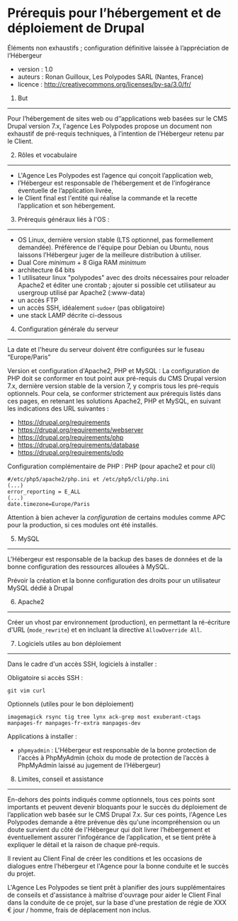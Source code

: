 Prérequis pour l’hébergement et de déploiement de Drupal 
===============================================

Éléments non exhaustifs ; configuration définitive laissée à l’appréciation de l’Hébergeur

* version : 1.0
* auteurs : Ronan Guilloux, Les Polypodes SARL (Nantes, France)
* licence : http://creativecommons.org/licenses/by-sa/3.0/fr/ 


1. But
-----

Pour l’hébergement de sites web ou d’’applications web basées sur le CMS Drupal version 7.x, l'agence Les Polypodes propose un document non exhaustif de pré-requis techniques, à l’intention de l’Hébergeur retenu par le Client.

2. Rôles et vocabulaire 
-----------------------

* L'Agence Les Polypodes est l’agence qui conçoit l’application web,
* l’Hébergeur est responsable de l’hébergement et de l’infogérance éventuelle de l’application livrée,
* le Client final est l'entité qui réalise la commande et la recette l’application et son hébergement.

3. Prérequis généraux liés à l'OS : 
--------------------------------

* OS Linux, dernière version stable (LTS optionnel, pas formellement demandée). Préférence de l'équipe pour Debian ou Ubuntu, nous laissons l’Hébergeur juger de la meilleure distribution à utiliser.
* Dual Core *minimum* + 8 Giga RAM *minimum*
* architecture 64 bits
* 1 utilisateur linux "polypodes" avec des droits nécessaires pour reloader Apache2 et éditer une crontab ; ajouter si possible cet utilisateur au usergroup utilisé par Apache2 (:www-data)
* un accès FTP
* un accès SSH, idéalement `sudoer` (pas obligatoire)
* une stack LAMP décrite ci-dessous

4. Configuration générale du serveur
---------------------------

La date et l'heure du serveur doivent être configurées sur le fuseau “Europe/Paris”

Version et configuration d'Apache2, PHP et MySQL : La configuration de PHP doit se conformer en tout point aux pré-requis du CMS Drupal version 7.x, dernière version stable de la version 7, y compris tous les pré-requis optionnels. Pour cela, se conformer strictement aux prérequis listés dans ces pages, en retenant les solutions Apache2, PHP et MySQL, en suivant les indications des URL suivantes :

* https://drupal.org/requirements
* https://drupal.org/requirements/webserver
* https://drupal.org/requirements/php
* https://drupal.org/requirements/database
* https://drupal.org/requirements/pdo

Configuration complémentaire de PHP :
PHP (pour apache2 et pour cli)

```
#/etc/php5/apache2/php.ini et /etc/php5/cli/php.ini
(...)
error_reporting = E_ALL
(...)
date.timezone=Europe/Paris
```

Attention à bien achever la *configuration* de certains modules comme APC pour la production, si ces modules ont été installés.

5. MySQL
-------

L'Hébergeur est responsable de la backup des bases de données et de la bonne configuration des ressources allouées à MySQL.

Prévoir la création et la bonne configuration des droits pour un utilisateur MySQL dédié à Drupal

6. Apache2 
-------

Créer un vhost par environnement (production), en permettant la ré-écriture d'URL (`mode_rewrite`) et en incluant la directive `AllowOverride All`.

7. Logiciels utiles au bon déploiement
--------------------------------------

Dans le cadre d'un accès SSH, logiciels à installer :

Obligatoire si accès SSH :

```
git vim curl
```

Optionnels (utiles pour le bon déploiement)

```
imagemagick rsync tig tree lynx ack-grep most exuberant-ctags manpages-fr manpages-fr-extra manpages-dev
```

Applications à installer :

* `phpmyadmin` : L'Hébergeur est responsable de la bonne protection de l'accès à PhpMyAdmin (choix du mode de protection de l’accès à PhpMyAdmin laissé au jugement de l’Hébergeur)



8. Limites, conseil et assistance
---------------------------------

En-dehors des points indiqués comme optionnels, tous ces points sont importants et peuvent devenir bloquants pour le succès du déploiement de l’application web basée sur le CMS Drupal 7.x. Sur ces points, l'Agence Les Polypodes demande a être prévenue dès qu'une incompréhension ou un doute survient du côté de l'Hébergeur qui doit livrer l’hébergement et éventuellement assurer l’infogérance de l’application, et se tient prête à expliquer le détail et la raison de chaque pré-requis. 

Il revient au Client Final de créer les conditions et les occasions de dialogues entre l’hébergeur et l'Agence pour la bonne conduite et le succès du projet. 

L'Agence Les Polypodes se tient prêt à planifier des jours supplémentaires de conseils et d'assistance à maîtrise d'ouvrage pour aider le Client Final dans la conduite de ce projet, sur la base d'une prestation de régie de XXX € jour / homme, frais de déplacement non inclus.
